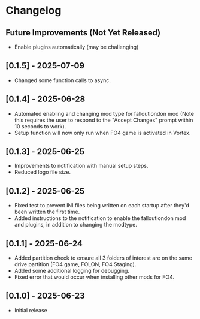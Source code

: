 # Changelog

## Future Improvements (Not Yet Released)

- Enable plugins automatically (may be challenging) 

## [0.1.5] - 2025-07-09

- Changed some function calls to async.

## [0.1.4] - 2025-06-28

- Automated enabling and changing mod type for falloutlondon mod (Note this requires the user to respond to the "Accept Changes" prompt within 10 seconds to work).
- Setup function will now only run when FO4 game is activated in Vortex.

## [0.1.3] - 2025-06-25

- Improvements to notification with manual setup steps.
- Reduced logo file size.

## [0.1.2] - 2025-06-25

- Fixed test to prevent INI files being written on each startup after they'd been written the first time.
- Added instructions to the notification to enable the falloutlondon mod and plugins, in addition to changing the modtype.

## [0.1.1] - 2025-06-24

- Added partition check to ensure all 3 folders of interest are on the same drive partition (FO4 game, FOLON, FO4 Staging).
- Added some additional logging for debugging.
- Fixed error that would occur when installing other mods for FO4.

## [0.1.0] - 2025-06-23

- Initial release
